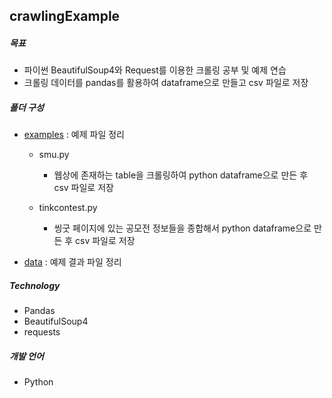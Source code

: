## crawlingExample



##### 목표

- 파이썬 BeautifulSoup4와 Request를 이용한 크롤링 공부 및 예제 연습
- 크롤링 데이터를 pandas를 활용하여 dataframe으로 만들고 csv 파일로 저장



##### 폴더 구성

- [examples](examples) : 예제 파일 정리

  - smu.py
    - 웹상에 존재하는 table을 크롤링하여 python dataframe으로 만든 후 csv 파일로 저장

  - tinkcontest.py
    - 씽굿 페이지에 있는 공모전 정보들을 종합해서 python dataframe으로 만든 후 csv 파일로 저장

- [data](data) : 예제 결과 파일 정리



##### Technology

- Pandas
- BeautifulSoup4
- requests



##### 개발 언어

- Python